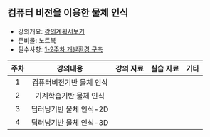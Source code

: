 
## 컴퓨터 비전을 이용한 물체 인식


- 강의개요: [강의계획서보기](강의계획서.md)
- 준비물: 노트북
- 필수사항: [1-2주차 개발환경 구축](1주차-개발환경구축.md)

| 주차 | 강의내용 | 강의 자료 | 실습 자료 |  기타 | 
|:----:|:----:|:----:|:----:|:----:|
|  1 | 컴퓨터비전기반 물체 인식 |       |       |   |
|  2 | 기계학습기반 물체 인식 |       |       |   |
|  3 | 딥러닝기반 물체 인식-2D |       |       |   |
|  4 | 딥러닝기반 물체 인식-3D |       |       |   |




